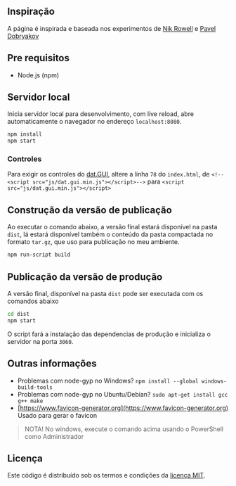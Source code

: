 ## Inspiração

A página é inspirada e baseada nos experimentos de [Nik Rowell](http://www.nikrowell.com/projects/ultraviolet) e [Pavel Dobryakov](http://github.com/PavelDoGreat/WebGL-Fluid-Simulation)


## Pre requisitos

- Node.js (npm)

## Servidor local

Inicia servidor local para desenvolvimento, com live reload, abre automaticamente o navegador no endereço `localhost:8080`.

```bash
npm install
npm start
```

### Controles

Para exigir os controles do [dat.GUI](https://github.com/dataarts/dat.gui), altere a linha `78` do `index.html`, de `<!--<script src="js/dat.gui.min.js"></script>-->` para `<script src="js/dat.gui.min.js"></script>`

## Construção da versão de publicação

Ao executar o comando abaixo, a versão final estará disponível na pasta `dist`, lá estará disponível também o conteúdo da pasta compactada no formato `tar.gz`, que uso para publicação no meu ambiente.


```bash
npm run-script build
```

## Publicação da versão de produção

A versão final, disponível na pasta `dist` pode ser executada com os comandos abaixo

```bash
cd dist
npm start
```

O script fará a instalação das dependencias de produção e inicializa o servidor na porta `3060`.



## Outras informações

- Problemas com node-gyp no Windows? `npm install --global windows-build-tools`
- Problemas com node-gyp no Ubuntu/Debian? `sudo apt-get install gcc g++ make` 
- [https://www.favicon-generator.org](https://www.favicon-generator.org) Usado para gerar o favicon
> NOTA! No windows, execute o comando acima usando o PowerShell como Administrador


## Licença

Este código é distribuído sob os termos e condições da [licença MIT](LICENSE).
